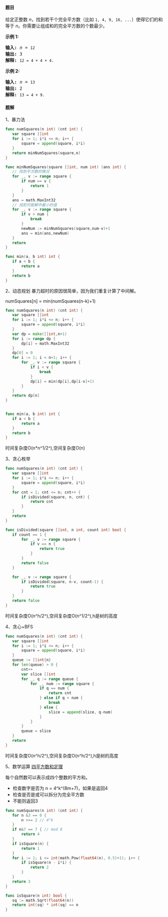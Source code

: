 #### 题目
<p>给定正整数&nbsp;<em>n</em>，找到若干个完全平方数（比如&nbsp;<code>1, 4, 9, 16, ...</code>）使得它们的和等于<em> n</em>。你需要让组成和的完全平方数的个数最少。</p>

<p><strong>示例&nbsp;1:</strong></p>

<pre><strong>输入:</strong> <em>n</em> = <code>12</code>
<strong>输出:</strong> 3 
<strong>解释: </strong><code>12 = 4 + 4 + 4.</code></pre>

<p><strong>示例 2:</strong></p>

<pre><strong>输入:</strong> <em>n</em> = <code>13</code>
<strong>输出:</strong> 2
<strong>解释: </strong><code>13 = 4 + 9.</code></pre>


 #### 题解
 1、暴力法
 ```go
func numSquares(n int) (cnt int) {
	var square []int
	for i := 1; i*i <= n; i++ {
		square = append(square, i*i)
	}
	return minNumSquares(square,n)
}

func minNumSquares(square []int, num int) (ans int) {
	// 找到平方数的情况
	for _, v := range square {
		if num == v {
			return 1
		}
	}
	ans = math.MaxInt32
	// 找到可能解中最小的值
	for _, v := range square {
		if v > num {
			break
		}
		newNum := minNumSquares(square,num-v)+1
		ans = min(ans,newNum)
	}
	return
}

func min(a, b int) int {
	if a < b {
		return a
	}
	return b
}
```
 
 2、动态规划
 暴力超时的原因很简单，因为我们重复计算了中间解。
 
 numSquares[n] = min(numSquares(n-k)+1)
 ```go
func numSquares(n int) (cnt int) {
	var square []int
	for i := 1; i*i <= n; i++ {
		square = append(square, i*i)
	}
	var dp = make([]int,n+1)
	for i := range dp {
		dp[i] = math.MaxInt32
	}
	dp[0] = 0
	for i := 1; i < n+1; i++ {
		for _, v := range square {
			if i < v {
				break
			}
			dp[i] = min(dp[i],dp[i-v]+1)
		}
	}
	return dp[n]
}


func min(a, b int) int {
	if a < b {
		return a
	}
	return b
}
```
 时间复杂度O(n*n^1/2^),空间复杂度O(n)
 
 3、贪心枚举
 ```go
func numSquares(n int) (cnt int) {
	var square []int
	for i := 1; i*i <= n; i++ {
		square = append(square, i*i)
	}
	for cnt = 1; cnt <= n; cnt++ {
		if isDivided(square, n, cnt) {
			return cnt
		}
	}
	return
}

func isDivided(square []int, n int, count int) bool {
	if count == 1 {
		for _, v := range square {
			if v == n {
				return true
			}
		}
		return false
	}

	for _, v := range square {
		if isDivided(square, n-v, count-1) {
			return true
		}
	}
	return false
}
```
 时间复杂度O(n^h/2^),空间复杂度O(n^1/2^),h是树的高度
 
 4、贪心+BFS
 ```go
func numSquares(n int) (cnt int) {
	var square []int
	for i := 1; i*i <= n; i++ {
		square = append(square, i*i)
	}
	queue := []int{n}
	for len(queue) > 0 {
		cnt++
		var slice []int
		for _, q := range queue {
			for _, num := range square {
				if q == num {
					return cnt
				} else if q < num {
					break
				} else {
					slice = append(slice, q-num)
				}
			}
		}
		queue = slice
	}
	return
}
```
 时间复杂度O(n^h/2^),空间复杂度O(n^h/2^),h是树的高度
 
 5、数学运算
 [四平方数和定理](https://zh.wikipedia.org/wiki/%E5%9B%9B%E5%B9%B3%E6%96%B9%E5%92%8C%E5%AE%9A%E7%90%86)
 
 每个自然数可以表示成四个整数的平方和。
 
 - 检查数字是否为 n = 4^k^(8m+7)，如果是返回4
 - 检查是否是或可以拆分为完全平方数
 - 不能则返回3
 ```go
func numSquares(n int) (cnt int) {
	for n &3 == 0 {
		n >>= 2 // 4^k
	}
	if n&7 == 7 { // mod 8 
		return 4
	}
	if isSquare(n) {
		return 1
	}
	for i := 1; i <= int(math.Pow(float64(n), 0.5)+1); i++ {
		if isSquare(n - i*i) {
			return 2
		}
	}
	return 3
}

func isSquare(n int) bool {
	sq := math.Sqrt(float64(n))
	return int(sq) * int(sq) == n
}
```